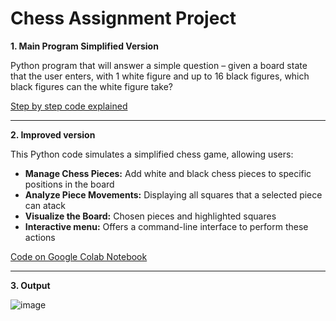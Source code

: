 # Chess Assignment Project

**1. Main Program Simplified Version**

Python program that will answer a simple question – given a board state that the user enters, with 1 white figure and up to 16 black figures, which black figures can the white figure take?

[Step by step code explained](https://github.com/monikase/Data-Analytics-Projects/blob/main/_11-Chess%20Assignment/Chess_Mini_Tasks.md)

---
**2. Improved version**

This Python code simulates a simplified chess game, allowing users:

* **Manage Chess Pieces:** Add white and black chess pieces to specific positions in the board
* **Analyze Piece Movements:** Displaying all squares that a selected piece can atack
* **Visualize the Board:** Chosen pieces and highlighted squares
* **Interactive menu:** Offers a command-line interface to perform these actions

[Code on Google Colab Notebook](https://colab.research.google.com/drive/1Bs71zqz8-9XDec0BTxFJntxJeJHsZ4sA?usp=sharing)

---
**3. Output**  


![image](https://github.com/user-attachments/assets/fe2b005c-1a7b-48db-998b-049b8c9c49ce)
